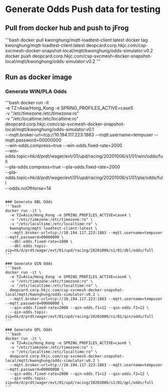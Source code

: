 # Generate Odds Push data for testing

## Pull from docker hub and push to jFrog
'''bash
docker pull kwonghung/mqtt-loadtest-client:latest
docker tag kwonghung/mqtt-loadtest-client:latest deopcard.corp.hkjc.com/csp-svcmesh-docker-snapshot-local/mqtt/kwonghung/odds-simulator:v0.2
docker push deopcard.corp.hkjc.com/csp-svcmesh-docker-snapshot-local/mqtt/kwonghung/odds-simulator:v0.2
'''

## Run as docker image

### Generate WIN/PLA Odds
'''bash
docker run -it \
  -e TZ=Asia/Hong_Kong -e SPRING_PROFILES_ACTIVE=case5 \
  -v "/etc/timezone:/etc/timezone:ro" \
  -v "/etc/localtime:/etc/localtime:ro" \
  deopcard.corp.hkjc.com/csp-svcmesh-docker-snapshot-local/mqtt/kwonghung/odds-simulator:v0.1 \
  --mqtt.broker-url=tcp://10.194.117.223:1883 --mqtt.username=tempuser --mqtt.password=00000000 \
  --win-odds.compress=true --win-odds.fixed-rate=2000 \
  --win-odds.topic=hk/d/prdt/wager/evt/01/upd/racing/20201006/s1/01/win/odds/full \
  --pla-odds.compress=true --pla-odds.fixed-rate=2000 \
  --pla-odds.topic=hk/d/prdt/wager/evt/01/upd/racing/20201006/s1/01/pla/odds/full \
  --odds.noOfHorse=14
```

### Generate DBL Odds
'''bash
docker run -it \
  -e TZ=Asia/Hong_Kong -e SPRING_PROFILES_ACTIVE=case4 \
  -v "/etc/timezone:/etc/timezone:ro" \
  -v "/etc/localtime:/etc/localtime:ro" \
  kwonghung/mqtt-loadtest-client:latest \
  --mqtt.broker-url=tcp://10.194.117.223:1883 --mqtt.username=tempuser --mqtt.password=00000000 \
  --dbl-odds.fixed-rate=1000 \
  --dbl-odds.topic-zip=hk/d/prdt/wager/evt/01/upd/racing/20201006/s1/01/dbl/odds/full
'''  

### Generate QIN Odds
'''bash
docker run -it \
  -e TZ=Asia/Hong_Kong -e SPRING_PROFILES_ACTIVE=case6 \
  -v "/etc/timezone:/etc/timezone:ro" \
  -v "/etc/localtime:/etc/localtime:ro" \
  deopcard.corp.hkjc.com/csp-svcmesh-docker-snapshot-local/mqtt/kwonghung/odds-simulator:v0.2 \
  --mqtt.broker-url=tcp://10.194.117.223:1883 --mqtt.username=tempuser --mqtt.password=00000000 \
  --qin-odds.fixed-rate=2000 --qin-odds.f1=12 --qin-odds.f2=12 \
  --qin-odds.topic-zip=hk/d/prdt/wager/evt/01/upd/racing/20201006/s1/01/qin/odds/full
'''

### Generate QPL Odds
'''bash
docker run -it \
  -e TZ=Asia/Hong_Kong -e SPRING_PROFILES_ACTIVE=case6 \
  -v "/etc/timezone:/etc/timezone:ro" \
  -v "/etc/localtime:/etc/localtime:ro" \
  deopcard.corp.hkjc.com/csp-svcmesh-docker-snapshot-local/mqtt/kwonghung/odds-simulator:v0.2 \
  --mqtt.broker-url=tcp://10.194.117.223:1883 --mqtt.username=tempuser --mqtt.password=00000000 \
  --qin-odds.fixed-rate=2000 --qin-odds.f1=12 --qin-odds.f2=12 \
  --qin-odds.topic-zip=hk/d/prdt/wager/evt/01/upd/racing/20201006/s1/01/qpl/odds/full
'''
